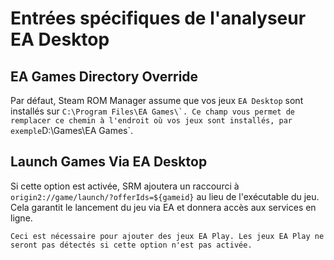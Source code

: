 # Entrées spécifiques de l'analyseur EA Desktop

## EA Games Directory Override

Par défaut, Steam ROM Manager assume que vos jeux `EA Desktop` sont installés sur ``C:\Program Files\EA Games\`. Ce champ vous permet de remplacer ce chemin à l'endroit où vos jeux sont installés, par exemple``D:\Games\EA Games`.

## Launch Games Via EA Desktop

Si cette option est activée, SRM ajoutera un raccourci à `origin2://game/launch/?offerIds=${gameid}` au lieu de l'exécutable du jeu. Cela garantit le lancement du jeu via EA et donnera accès aux services en ligne.

`Ceci est nécessaire pour ajouter des jeux EA Play. Les jeux EA Play ne seront pas détectés si cette option n'est pas activée.`
